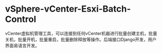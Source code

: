# vSphere-vCenter-Esxi-Batch-Control
vCenter虚拟机管理工具，可以连接到任何vCenter机器进行批量创建主机，批量关机，批量开机，批量重启，批量删除释放等操作。后端接口Django开发，用户界面易语言开发。 
